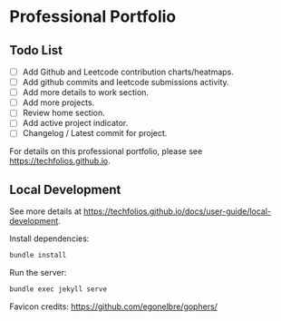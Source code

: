 # Professional Portfolio

## Todo List

- [ ] Add Github and Leetcode contribution charts/heatmaps.
- [ ] Add github commits and leetcode submissions activity.
- [ ] Add more details to work section.
- [ ] Add more projects.
- [ ] Review home section.
- [ ] Add active project indicator.
- [ ] Changelog / Latest commit for project.

For details on this professional portfolio, please see https://techfolios.github.io.

## Local Development

See more details at https://techfolios.github.io/docs/user-guide/local-development.

Install dependencies:

```bash
bundle install
```

Run the server:

```bash
bundle exec jekyll serve
```

Favicon credits: https://github.com/egonelbre/gophers/
